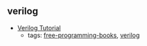 verilog 
---
* [Verilog Tutorial](http://www.asic-world.com/verilog/veritut.html)
    * tags: [free-programming-books](../tags/free-programming-books.md), [verilog](../tags/verilog.md)
